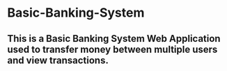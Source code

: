 # Basic-Banking-System
## This is a Basic Banking System Web Application used to transfer money between multiple users and view transactions. 

